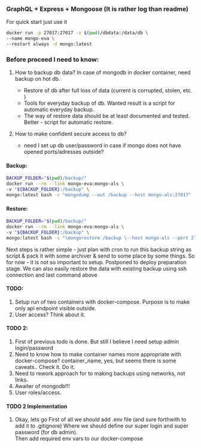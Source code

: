 ### GraphQL + Express + Mongoose (It is rather log than readme) 

For quick start just use it
```bash
docker run -p 27017:27017 -v $(pwd)/dbdata:/data/db \
--name mongo-eva \
--restart always -d mongo:latest
```

### Before proceed I need to know:

1. How to backup db data? In case of mongodb in docker container, need backup on hot db.
      * Restore of db after full loss of data (current is corrupted, stolen, etc. )
      * Tools for everyday backup of db. Wanted result is a script for automatic everyday backup.
      * The way of restore data should be at least documented and tested. Better - script for automatic restore.
      
      
2. How to make confident secure access to db?
    * need I set up db user/password in case if mongo does not have opened ports/adresses outside?
    
    
    
#### Backup:

```bash
BACKUP_FOLDER="$(pwd)/backup/"
docker run --rm --link mongo-eva:mongo-als \
-v "${BACKUP_FOLDER}:/backup" \
mongo:latest bash -c "mongodump --out /backup --host mongo-als:27017"
```

#### Restore:

```bash
BACKUP_FOLDER="$(pwd)/backup/"
docker run --rm --link mongo-eva:mongo-als \
-v "${BACKUP_FOLDER}:/backup" \
mongo:latest bash -c "\mongorestore /backup \--host mongo-als --port 27017 --username usernme --password simple --authenticationDatabase admin"

```

Next steps is rather simple - just plan with cron to run this backup string as script & pack it with some archiver & send to some place by some things.
So for now - it is not so important to setup. Postponed to deploy preparation stage.
We can also easily restore the data with existing backup using ssh connection and last command above


#### TODO:

1. Setup run of two containers with docker-compose. Purpose is to make only api endpoint visible outside.
2. User access? Think about it.


#### TODO 2:
 1. First of previous todo is done. But still I believe I need setup admin login/password
 2. Need to know how to make container names more appropriate with docker-compose? 
 container_name, yes, but seems there is some caveats.. Check it. Do it.
 3. Need to rework approach for to making backups using networks, not links.
 4. Awaiter of mongodb!!!
 4. User roles/access.
 
 
#### TODO 2 Implementation
 1. Okay, lets go
 First of all we should add .env file (and sure forthwith to add it to .gitignore) 
 Where we should define our super login and super password (for db admin).  
 Then add required env vars to our docker-compose
